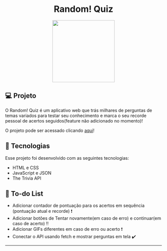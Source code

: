 <h1 align="center"> Random! Quiz </h1>

<div align="center"><img src="https://cdn-icons-png.flaticon.com/512/2274/2274755.png" width=200px></div>

## 💻 Projeto

O Random! Quiz é um aplicativo web que trás milhares de perguntas de temas variados para testar seu conhecimento e marca o seu recorde pessoal de acertos seguidos(feature não adicionado no momento)!

O projeto pode ser acessado clicando [aqui]()!


## 🚀 Tecnologias

Esse projeto foi desenvolvido com as seguintes tecnologias:

- HTML e CSS
- JavaScript e JSON
- The Trivia API

## 🔖 To-do List

- Adicionar contador de pontuação para os acertos em sequência (pontuação atual e recorde) ❗
- Adicionar botôes de Tentar novamente(em caso de erro) e continuar(em caso de acerto) ‼️​
- Adicionar GIFs diferentes em caso de erro ou acerto ❗
- Conectar o API usando fetch e mostrar perguntas em tela ✔️

---

